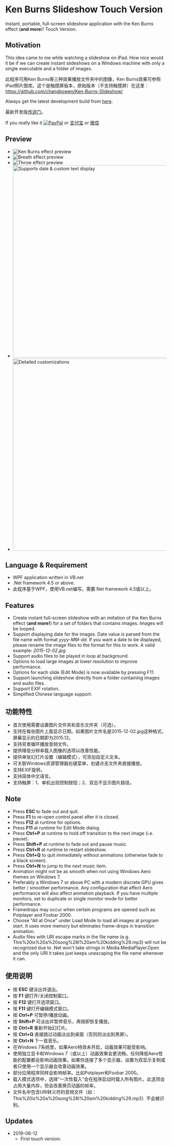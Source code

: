 ﻿# Ken Burns Slideshow Touch Version
Instant, portable, full-screen slideshow application with the Ken Burns effect (**and more**)! Touch Version.
## Motivation
This idea came to me while watching a slideshow on iPad. How nice would it be if we can create instant slideshows on a Windows machine with only a single executable and a folder of images.

此程序可用Ken Burns等三种效果播放文件夹中的图像，Ken Burns效果可参照iPad照片图库。这个是触摸屏版本，原始版本（不支持触摸屏）在这里：https://github.com/changbowen/Ken-Burns-Slideshow/

Always get the latest development build from [here](https://github.com/honentan/kbstouch/blob/master/bin/Release/Ken%20Burns%20Slideshow%20Touch.zip).

最新开发版[传送门](https://github.com/honentan/kbstouch/blob/master/bin/Release/Ken%20Burns%20Slideshow%20Touch.zip)。

If you really like it [![PayPal](https://img.shields.io/badge/%24-PayPal-blue.svg)](https://www.paypal.me/honentan) or [支付宝](https://github.com/honentan/kbstouch/blob/master/images/preview/alipay.jpg) or [微信](https://github.com/honentan/kbstouch/blob/master/images/preview/wechat.jpg)

## Preview
- <img src="http://i.imgur.com/nbznvOh.gif" title="Ken Burns effect preview"/>
- <img src="http://i.imgur.com/A97UmCm.gif" title="Breath effect preview"/>
- <img src="http://i.imgur.com/d7Ap7t5.gif" title="Throw effect preview"/>
- <img src="http://i.imgur.com/5O30vFL.jpg" width="600" title="Supports date & custom text display"/>
- <img src="http://i.imgur.com/dNIf5mC.jpg" width="600" title="Detailed customizations"/>

## Language &amp; Requirement
- WPF application written in VB.net
- .Net framework 4.5 or above.
- 此程序基于WPF，使用VB.net编写。需要.Net framework 4.5或以上。

## Features
- Create instant full-screen slideshow with an imitation of the Ken Burns effect (**and more!**) for a set of folders that contains images. Images will be looped.
- Support displaying date for the images. Date value is parsed from the file name with format <em>yyyy-MM-dd</em>. If you want a date to be displayed, please rename the image files to the format for this to work. A valid example: <em>2015-12-02.jpg</em>
- Support audio files to be played in loop at background.
- Options to load large images at lower resolution to improve performance.
- Options for each slide (Edit Mode) is now available by pressing F11.
- Support launching slideshow directly from a folder containing images and audio files.
- Support EXIF rotation.
- Simplified Chinese language support.

## 功能特性
- 首次使用需要设置图片文件夹和音乐文件夹（可选）。
- 支持在每张图片上面显示日期。如果图片文件名是2015-12-02.jpg这种格式，屏幕显示的日期即为2015.12。
- 支持背景循环播放音频文件。
- 提供降低分辨率载入图像的选项以改善性能。
- 提供单张幻灯片设置（编辑模式），可添加自定义文本。
- 可关联Windows资源管理器右键菜单，右键点击文件夹直接播放。
- 支持EXIF旋转。
- 支持简体中文语言。
- 支持触屏：1、单机出现控制按钮；2、双击不显示图片路径。

## Note
- Press **ESC** to fade out and quit.
- Press **F1** to re-open control panel after it is closed.
- Press **F12** at runtime for options.
- Press **F11** at runtime for Edit Mode dialog.
- Press **Ctrl+P** at runtime to hold off transition to the next image (i.e. pause).
- Press **Shift+P** at runtime to fade out and pause music.
- Press **Ctrl+R** at runtime to restart slideshow.
- Press **Ctrl+Q** to quit immediately without animations (otherwise fade to a black screen).
- Press **Ctrl+N** to jump to the next music item.
- Animation might not be as smooth when not using Windows Aero themes on Windows 7.
- Preferably a Windows 7 or above PC with a modern discrete GPU gives better / smoother performance. Any configuration that affect Aero performance will also affect animation playback. If you have multiple monitors, set to duplicate or single monitor mode for better performance.
- Framedrops may occur when certain programs are opened such as Potplayer and Foobar 2000.
- Choose "All at Once" under Load Mode to load all images at program start. It uses more memory but eliminates frame-drops in transition animation.
- Audio files with URI escape marks in the file name (e.g. This%20is%20a%20song%28I%20am%20kidding%29.mp3) will not be recognized due to .Net won't take strings in Media.MediaPlayer.Open and the only URI it takes just keeps unescaping the file name whenever it can.

## 使用说明
- 按 **ESC** 键淡出并退出。
- 按 **F1** 键打开/关闭控制窗口。
- 按 **F12** 键打开选项窗口。
- 按 **F11** 键打开编辑模式窗口。
- 按 **Ctrl+P** 可暂停/播放动画。
- 按 **Shift+P** 可淡出并暂停音乐，再按即恢复播放。
- 按 **Ctrl+R** 重新开始幻灯片。
- 按 **Ctrl+Q** 直接跳过动画淡出到桌面（否则则淡出到黑屏）。
- 按 **Ctrl+N** 下一首音乐。
- 在Windows 7系统里，如果Aero特效未开启，动画效果可能受影响。
- 使用独立显卡和Windows 7（或以上）动画效果会更流畅。任何降低Aero性能的配置都会影响动画效果。如果你连接了多个显示器，设置为双显示复制或者只使用一个显示器会改善动画效果。
- 部分应用程序同样会影响帧率。比如Potplayer和Foobar 2000。
- 载入模式选项中，选择“一次性载入”会在程序启动时载入所有图片。此选项会占用大量内存，但会改善换页动画的帧率。
- 文件名中包含URI转义符的音频文件（如：This%20is%20a%20song%28I%20am%20kidding%29.mp3）不会被识别。

## Updates
- 2019-06-12
  - First touch version.
